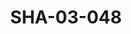 ---
pid: SHA-03-048
title: SHA-03-048
language: en
collection: Sharhabil Ahmed
original_label: 
rights: Sharhabil Ahmed
location_of_original: Sharhabil Ahmed
photographer_or_studio: 
scanned_from: photograph 8.8 by 13.8
_date: 1960s
location: Omdurman, Umbadah
description: Sharhabil Ahmed
additional_notes: 
permission_display: 'yes'
on_server: 'no'
on_website: 'no'
permalink: /archive/en/sha-03-048.html
layout: photo-page
---